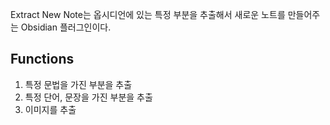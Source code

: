 Extract New Note는 옵시디언에 있는 특정 부분을 추출해서 새로운 노트를 만들어주는 Obsidian 플러그인이다.

## Functions

1. 특정 문법을 가진 부분을 추출
2. 특정 단어, 문장을 가진 부분을 추출
3. 이미지를 추출
